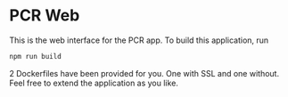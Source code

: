 # PCR Web

This is the web interface for the PCR app. To build this application, run

```bash
npm run build
```

2 Dockerfiles have been provided for you. One with SSL and one without. Feel free
to extend the application as you like.
